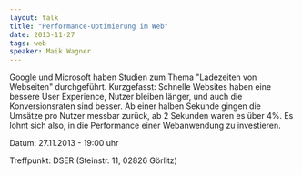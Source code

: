 ```yaml
---
layout: talk
title: "Performance-Optimierung im Web"
date: 2013-11-27
tags: web
speaker: Maik Wagner
---
```


Google und Microsoft haben Studien zum Thema "Ladezeiten von
Webseiten" durchgeführt. Kurzgefasst: Schnelle Websites haben eine
bessere User Experience, Nutzer bleiben länger, und auch die
Konversionsraten sind besser. Ab einer halben Sekunde gingen die
Umsätze pro Nutzer messbar zurück, ab 2 Sekunden waren es über 4%.
Es lohnt sich also, in die Performance einer Webanwendung zu investieren.

Datum: 27.11.2013 - 19:00 uhr

Treffpunkt: DSER (Steinstr. 11, 02826 Görlitz)
 
